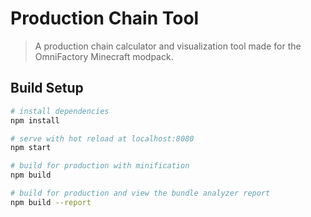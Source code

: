 # Production Chain Tool

> A production chain calculator and visualization tool made for the OmniFactory Minecraft modpack.

## Build Setup

``` bash
# install dependencies
npm install

# serve with hot reload at localhost:8080
npm start

# build for production with minification
npm build

# build for production and view the bundle analyzer report
npm build --report
```